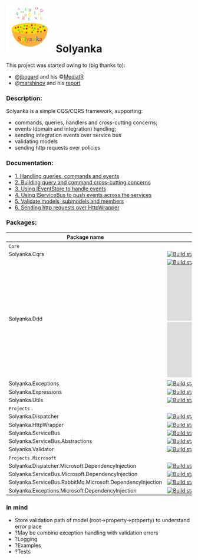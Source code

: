 ![Solyanka](https://github.com/yaroslow/Solyanka/blob/master/logo/Solyanka_128x128.png)         Solyanka 
===

This project was started owing to (big thanks to):
  - @[jbogard](https://github.com/jbogard) and his ©[MediatR](https://github.com/jbogard/MediatR)
  - @[marshinov](https://habr.com/ru/users/marshinov/) and his [report](https://habr.com/ru/company/jugru/blog/447308/)

### Description:
Solyanka is a simple CQS/CQRS framework, supporting:
  - commands, queries, handlers and cross-cutting concerns;
  - events (domain and integration) handling;
  - sending integration events over service bus
  - validating models
  - sending http requests over policies

### Documentation:
  - [1. Handling queries, commands and events](https://github.com/yaroslow/Solyanka/blob/master/docs/1.%20Handling%20queries%2C%20commands%20and%20events.md)
  - [2. Building query and command cross-cutting concerns](https://github.com/yaroslow/Solyanka/blob/master/docs/2.%20Building%20query%20and%20command%20cross-cutting%20concerns.md)
  - [3. Using IEventStore to handle events](https://github.com/yaroslow/Solyanka/blob/master/docs/3.%20Using%IEventStore%20to%20handle%20events.md)
  - [4. Using IServiceBus to push events across the services](https://github.com/yaroslow/Solyanka/blob/master/docs/4.%20Using%20IServiceBus%20to%20push%20events%20across%20the%20services.md)
  - [5. Validate models, submodels and members](https://github.com/yaroslow/Solyanka/blob/master/docs/5.%20Validate%20models%2C%20submodels%20and%20members.md)
  - [6. Sending http requests over HttpWrapper](https://github.com/yaroslow/Solyanka/blob/master/docs/6.%20Sending%20http%20requests%20over%20HttpWrapper.md)

### Packages:

  |                             Package name                              | Pipelines |
  | --------------------------------------------------------------------- | --------- |
  |                                 `Core`                                |  |
  | Solyanka.Cqrs                                                         | [![Build status](https://github.com/yaroslow/Solyanka/actions/workflows/Core.Solyanka.Cqrs.yml/badge.svg)](https://github.com/yaroslow/Solyanka/actions/workflows/Core.Solyanka.Cqrs.yml) [![NuGet](https://img.shields.io/nuget/dt/Solyanka.Cqrs)](https://www.nuget.org/packages/Solyanka.Cqrs) [![NuGet](https://img.shields.io/nuget/v/Solyanka.Cqrs)](https://www.nuget.org/packages/Solyanka.Cqrs) |
  | Solyanka.Ddd                                                          | [![Build status](https://github.com/yaroslow/Solyanka/actions/workflows/Core.Solyanka.Ddd.yml/badge.svg)](https://github.com/yaroslow/Solyanka/actions/workflows/Core.Solyanka.Ddd.yml) [![NuGet](https://img.shields.io/nuget/dt/Solyanka.Ddd)](https://www.nuget.org/packages/Solyanka.Ddd) [![NuGet](https://img.shields.io/nuget/v/Solyanka.Ddd)](https://www.nuget.org/packages/Solyanka.Ddd) |
  | Solyanka.Exceptions                                                          | [![Build status](https://github.com/yaroslow/Solyanka/actions/workflows/Core.Solyanka.Exceptions.yml/badge.svg)](https://github.com/yaroslow/Solyanka/actions/workflows/Core.Solyanka.Exceptions.yml) [![NuGet](https://img.shields.io/nuget/dt/Solyanka.Exceptions)](https://www.nuget.org/packages/Solyanka.Exceptions) [![NuGet](https://img.shields.io/nuget/v/Solyanka.Exceptions)](https://www.nuget.org/packages/Solyanka.Exceptions) |
  | Solyanka.Expressions                                                  | [![Build status](https://github.com/yaroslow/Solyanka/actions/workflows/Core.Solyanka.Expressions.yml/badge.svg)](https://github.com/yaroslow/Solyanka/actions/workflows/Core.Solyanka.Expressions.yml) [![NuGet](https://img.shields.io/nuget/dt/Solyanka.Expressions)](https://www.nuget.org/packages/Solyanka.Expressions) [![NuGet](https://img.shields.io/nuget/v/Solyanka.Expressions)](https://www.nuget.org/packages/Solyanka.Expressions) |
  | Solyanka.Utils                                                        | [![Build status](https://github.com/yaroslow/Solyanka/actions/workflows/Core.Solyanka.Utils.yml/badge.svg)](https://github.com/yaroslow/Solyanka/actions/workflows/Core.Solyanka.Utils.yml) [![NuGet](https://img.shields.io/nuget/dt/Solyanka.Utils)](https://www.nuget.org/packages/Solyanka.Utils) [![NuGet](https://img.shields.io/nuget/v/Solyanka.Utils)](https://www.nuget.org/packages/Solyanka.Utils) |
  |                               `Projects`                              |  |
  | Solyanka.Dispatcher                                                   | [![Build status](https://github.com/yaroslow/Solyanka/actions/workflows/Projects.Solyanka.Dispatcher.yml/badge.svg)](https://github.com/yaroslow/Solyanka/actions/workflows/Projects.Solyanka.Dispatcher.yml) [![NuGet](https://img.shields.io/nuget/dt/Solyanka.Dispatcher)](https://www.nuget.org/packages/Solyanka.Dispatcher) [![NuGet](https://img.shields.io/nuget/v/Solyanka.Dispatcher)](https://www.nuget.org/packages/Solyanka.Dispatcher) |
  | Solyanka.HttpWrapper                                                   | [![Build status](https://github.com/yaroslow/Solyanka/actions/workflows/Projects.Solyanka.HttpWrapper.yml/badge.svg)](https://github.com/yaroslow/Solyanka/actions/workflows/Projects.Solyanka.HttpWrapper.yml) [![NuGet](https://img.shields.io/nuget/dt/Solyanka.Dispatcher)](https://www.nuget.org/packages/Solyanka.HttpWrapper) [![NuGet](https://img.shields.io/nuget/v/Solyanka.HttpWrapper)](https://www.nuget.org/packages/Solyanka.HttpWrapper) |
  | Solyanka.ServiceBus                                                   | [![Build status](https://github.com/yaroslow/Solyanka/actions/workflows/Projects.Solyanka.ServiceBus.yml/badge.svg)](https://github.com/yaroslow/Solyanka/actions/workflows/Projects.Solyanka.ServiceBus.yml) [![NuGet](https://img.shields.io/nuget/dt/Solyanka.ServiceBus)](https://www.nuget.org/packages/Solyanka.ServiceBus) [![NuGet](https://img.shields.io/nuget/v/Solyanka.ServiceBus)](https://www.nuget.org/packages/Solyanka.ServiceBus) |
  | Solyanka.ServiceBus.Abstractions                                      | [![Build status](https://github.com/yaroslow/Solyanka/actions/workflows/Projects.Solyanka.ServiceBus.Abstractions.yml/badge.svg)](https://github.com/yaroslow/Solyanka/actions/workflows/Projects.Solyanka.ServiceBus.Abstractions.yml) [![NuGet](https://img.shields.io/nuget/dt/Solyanka.ServiceBus.Abstractions)](https://www.nuget.org/packages/Solyanka.ServiceBus.Abstractions) [![NuGet](https://img.shields.io/nuget/v/Solyanka.ServiceBus.Abstractions)](https://www.nuget.org/packages/Solyanka.ServiceBus.Abstractions) |
  | Solyanka.Validator                                                    | [![Build status](https://github.com/yaroslow/Solyanka/actions/workflows/Projects.Solyanka.Validator.yml/badge.svg)](https://github.com/yaroslow/Solyanka/actions/workflows/Projects.Solyanka.Validator.yml) [![NuGet](https://img.shields.io/nuget/dt/Solyanka.Validator)](https://www.nuget.org/packages/Solyanka.Validator) [![NuGet](https://img.shields.io/nuget/v/Solyanka.ServiceBus.Abstractions)](https://www.nuget.org/packages/Solyanka.ServiceBus.Abstractions) |
  |                           `Projects.Microsoft`                        |  |
  | Solyanka.Dispatcher.Microsoft.DependencyInjection                     | [![Build status](https://github.com/yaroslow/Solyanka/actions/workflows/Projects.Microsoft.Solyanka.Dispatcher.Microsoft.DependencyInjection.yml/badge.svg)](https://github.com/yaroslow/Solyanka/actions/workflows/Projects.Microsoft.Solyanka.Dispatcher.Microsoft.DependencyInjection.yml) [![NuGet](https://img.shields.io/nuget/dt/Solyanka.Dispatcher.Microsoft.DependencyInjection)](https://www.nuget.org/packages/Solyanka.Dispatcher.Microsoft.DependencyInjection) [![NuGet](https://img.shields.io/nuget/v/Solyanka.Dispatcher.Microsoft.DependencyInjection)](https://www.nuget.org/packages/Solyanka.Dispatcher.Microsoft.DependencyInjection) |
  | Solyanka.ServiceBus.Microsoft.DependencyInjection                     | [![Build status](https://github.com/yaroslow/Solyanka/actions/workflows/Projects.Microsoft.Solyanka.ServiceBus.Microsoft.DependencyInjection.yml/badge.svg)](https://github.com/yaroslow/Solyanka/actions/workflows/Projects.Microsoft.Solyanka.ServiceBus.Microsoft.DependencyInjection.yml) [![NuGet](https://img.shields.io/nuget/dt/Solyanka.ServiceBus.Microsoft.DependencyInjection)](https://www.nuget.org/packages/Solyanka.ServiceBus.Microsoft.DependencyInjection) [![NuGet](https://img.shields.io/nuget/v/Solyanka.ServiceBus.Microsoft.DependencyInjection)](https://www.nuget.org/packages/Solyanka.ServiceBus.Microsoft.DependencyInjection) |
  | Solyanka.ServiceBus.RabbitMq.Microsoft.DependencyInjection            | [![Build status](https://github.com/yaroslow/Solyanka/actions/workflows/Projects.Microsoft.Solyanka.ServiceBus.RabbitMq.Microsoft.DependencyInjection.yml/badge.svg)](https://github.com/yaroslow/Solyanka/actions/workflows/Projects.Microsoft.Solyanka.ServiceBus.RabbitMq.Microsoft.DependencyInjection.yml) [![NuGet](https://img.shields.io/nuget/dt/Solyanka.ServiceBus.RabbitMq.Microsoft.DependencyInjection)](https://www.nuget.org/packages/Solyanka.ServiceBus.RabbitMq.Microsoft.DependencyInjection) [![NuGet](https://img.shields.io/nuget/v/Solyanka.ServiceBus.RabbitMq.Microsoft.DependencyInjection)](https://www.nuget.org/packages/Solyanka.ServiceBus.RabbitMq.Microsoft.DependencyInjection) |
  | Solyanka.Exceptions.Microsoft.DependencyInjection            | [![Build status](https://github.com/yaroslow/Solyanka/actions/workflows/Projects.Microsoft.Solyanka.Exceptions.Microsoft.DependencyInjection.yml/badge.svg)](https://github.com/yaroslow/Solyanka/actions/workflows/Projects.Microsoft.Solyanka.Exceptions.Microsoft.DependencyInjection.yml) [![NuGet](https://img.shields.io/nuget/dt/Solyanka.Exceptions.Microsoft.DependencyInjection)](https://www.nuget.org/packages/Solyanka.Exceptions.Microsoft.DependencyInjection) [![NuGet](https://img.shields.io/nuget/v/Solyanka.Exceptions.Microsoft.DependencyInjection)](https://www.nuget.org/packages/Solyanka.Exceptions.Microsoft.DependencyInjection) |

### In mind
- Store validation path of model (root->property->property) to understand error place
- ?May be combine exception handling with validation errors
- ?Logging
- ?Examples
- ?Tests
